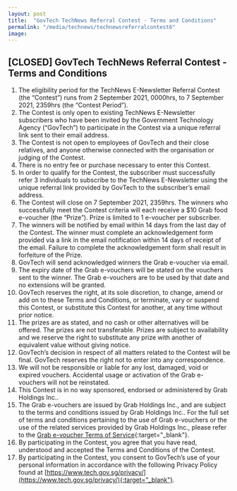 ```yaml
---
layout: post
title:  "GovTech TechNews Referral Contest - Terms and Conditions"
permalink: "/media/technews/technewsreferralcontest6"
image: 
---
```


## [CLOSED] GovTech TechNews Referral Contest - Terms and Conditions

1. The eligibility period for the TechNews E-Newsletter Referral Contest (the “Contest”) runs from 2 September 2021, 0000hrs, to 7 September 2021, 2359hrs (the “Contest Period”).
2. The Contest is only open to existing TechNews E-Newsletter subscribers who have been invited by the Government Technology Agency (“GovTech”) to participate in the Contest via a unique referral link sent to their email address.
3. The Contest is not open to employees of GovTech and their close relatives, and anyone otherwise connected with the organisation or judging of the Contest.
4. There is no entry fee or purchase necessary to enter this Contest.
5. In order to qualify for the Contest, the subscriber must successfully refer 3 individuals to subscribe to the TechNews E-Newsletter using the unique referral link provided by GovTech to the subscriber’s email address.
6. The Contest will close on 7 September 2021, 2359hrs. The winners who successfully meet the Contest criteria will each receive a $10 Grab food e-voucher (the “Prize”). Prize is limited to 1 e-voucher per subscriber.
7. The winners will be notified by email within 14 days from the last day of the Contest. The winner must complete an acknowledgement form provided via a link in the email notification within 14 days of receipt of the email. Failure to complete the acknowledgement form shall result in forfeiture of the Prize.
8. GovTech will send acknowledged winners the Grab e-voucher via email.
9. The expiry date of the Grab e-vouchers will be stated on the vouchers sent to the winner. The Grab e-vouchers are to be used by that date and no extensions will be granted.
10. GovTech reserves the right, at its sole discretion, to change, amend or add on to these Terms and Conditions, or terminate, vary or suspend this Contest, or substitute this Contest for another, at any time without prior notice.
11. The prizes are as stated, and no cash or other alternatives will be offered. The prizes are not transferable. Prizes are subject to availability and we reserve the right to substitute any prize with another of equivalent value without giving notice.
12. GovTech’s decision in respect of all matters related to the Contest will be final. GovTech reserves the right not to enter into any correspondence.
13. We will not be responsible or liable for any lost, damaged, void or expired vouchers. Accidental usage or activation of the Grab e-vouchers will not be reinstated.
14. This Contest is in no way sponsored, endorsed or administered by Grab Holdings Inc..
15. The Grab e-vouchers are issued by Grab Holdings Inc., and are subject to the terms and conditions issued by Grab Holdings Inc.. For the full set of terms and conditions pertaining to the use of Grab e-vouchers or the use of the related services provided by Grab Holdings Inc., please refer to the [Grab e-voucher Terms of Service](https://gifts.grab.com/sg/terms-of-use/){:target="_blank"}.
16. By participating in the Contest, you agree that you have read, understood and accepted the Terms and Conditions of the Contest.
17. By participating in the Contest, you consent to GovTech’s use of your personal information in accordance with the following Privacy Policy found at [https://www.tech.gov.sg/privacy/](https://www.tech.gov.sg/privacy/){:target="_blank"}.

